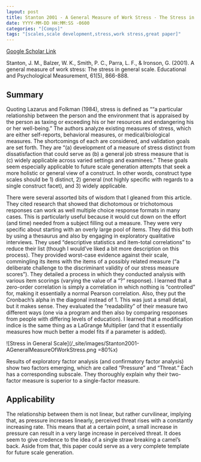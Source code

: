 ```yaml
---
layout: post
title: Stanton 2001 - A General Measure of Work Stress - The Stress in General Scale
date: YYYY-MM-DD HH:MM:SS -0600
categories: "[Comps]"
tags: "[scales,scale development,stress,work stress,great paper]"
---
```


[Google Scholar Link](https://scholar.google.com/scholar?hl=en&as_sdt=0%2C45&q=A+general+measure+of+work+stress%3A+The+stress+in+general+scale&btnG=)

Stanton, J. M., Balzer, W. K., Smith, P. C., Parra, L. F., & Ironson, G. (2001). A general measure of work stress: The stress in general scale. Educational and Psychological Measurement, 61(5), 866-888.

## Summary
Quoting Lazarus and Folkman (1984), stress is defined as ““a particular relationship between the
person and the environment that is appraised by the person as taxing or exceeding his or her resources and endangering his or her well-being.”  The authors analyze existing measures of stress, which are either self-reports, behavioral measures, or medical/biological measures.  The shortcomings of each are considered, and validation goals are set forth.  They are “(a) development of a measure of stress distinct from dissatisfaction that could serve as (b) a general job stress measure that is (c) widely applicable across varied settings and examinees.”  These goals seem especially applicable to future scale generation attempts that seek a more holistic or general view of a construct.  In other words, construct type scales should be 1) distinct, 2) general (not highly specific with regards to a single construct facet), and 3) widely applicable.

There were several assorted bits of wisdom that I gleaned from this article.  They cited research that showed that dichotomous or trichotomous responses can work as well multiple choice response formats in many cases.  This is particularly useful because it would cut down on the effort (and time) needed from a subject filling out a measure.  They were very specific about starting with an overly large pool of items.  They did this both by using a thesaurus and also by engaging in exploratory qualitative interviews.  They used “descriptive statistics and item-total correlations” to reduce their list (though I would’ve liked a bit more description on this process).  They provided worst-case evidence against their scale, commingling its items with the items of a possibly related measure (“a deliberate challenge to the discriminant validity of our stress measure scores”).  They detailed a process in which they conducted analysis with various item scorings (varying the value of a “?” response).  I learned that a zero-order correlation is simply a correlation in which nothing is “controlled” for, making it essentially a normal Pearson correlation.  Also, they put the Cronbach’s alpha in the diagonal instead of 1.  This was just a small detail, but it makes sense.  They evaluated the “readability” of their measure two different ways (one via a program and then also by comparing responses from people with differing levels of education).  I learned that a modification indice is the same thing as a LaGrange Multiplier (and that it essentially measures how much better a model fits if a parameter is added).  

![Stress in General Scale](/_site/images/Stanton2001-AGeneralMeasureOfWorkStress.png =80%x)

Results of exploratory factor analysis (and confirmatory factor analysis) show two factors emerging, which are called “Pressure” and “Threat.”  Each has a corresponding subscale.  They thoroughly explain why their two-factor measure is superior to a single-factor measure.  

## Applicability
The relationship between them is not linear, but rather curvilinear, implying that, as pressure increases linearly, perceived threat rises with a constantly increasing rate.  This means that at a certain point, a small increase in pressure can result in a very large increase in perceived threat.  It does seem to give credence to the idea of a single straw breaking a camel’s back.  Aside from that, this paper could serve as a very complete template for future scale generation.

